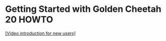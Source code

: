 # Getting Started with Golden Cheetah 20 HOWTO

[[Video introduction for new users]](http://www.youtube.com/watch?v=1fztmDfv4u0)